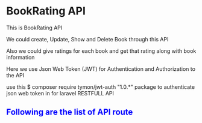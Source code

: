 <h1>BookRating API</h1>
<p>This is BookRating API<p>
<p>We could create, Update, Show and Delete Book through this API</p>
<P> Also we could give ratings for each book and get that rating along with book information </p>
<p>Here we use Json Web Token (JWT) for Authentication and Authorization to the API</p>
<p>use this $ composer require tymon/jwt-auth "1.0.*" package to authenticate json web token in for laravel RESTFULL API</p>
<h2 style="color : Blue;"> Following are the list of API route <h2>
